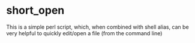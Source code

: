 short_open
==========

This is a simple perl script, which, when combined with shell alias, can be very helpful to quickly edit/open a file (from the command line)
